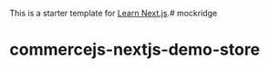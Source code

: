 This is a starter template for [Learn Next.js](https://nextjs.org/learn).# mockridge
# commercejs-nextjs-demo-store

